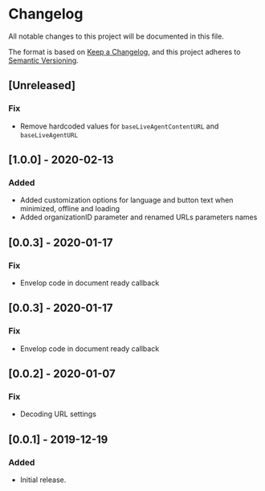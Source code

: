 # Changelog
All notable changes to this project will be documented in this file.

The format is based on [Keep a Changelog](https://keepachangelog.com/en/1.0.0/),
and this project adheres to [Semantic Versioning](https://semver.org/spec/v2.0.0.html).

## [Unreleased]
### Fix
- Remove hardcoded values for `baseLiveAgentContentURL` and `baseLiveAgentURL`

## [1.0.0] - 2020-02-13
### Added
- Added customization options for language and button text when minimized, offline and loading
- Added organizationID parameter and renamed URLs parameters names

## [0.0.3] - 2020-01-17
### Fix
- Envelop code in document ready callback

## [0.0.3] - 2020-01-17
### Fix
- Envelop code in document ready callback

## [0.0.2] - 2020-01-07
### Fix
- Decoding URL settings

## [0.0.1] - 2019-12-19
### Added
- Initial release.
